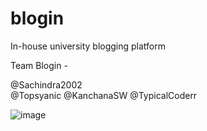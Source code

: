 # blogin
In-house university blogging platform

Team Blogin - 

  @Sachindra2002  
  @Topsyanic
  @KanchanaSW
  @TypicalCoderr


![image](https://user-images.githubusercontent.com/55289703/106461053-43da3280-64ba-11eb-93ea-141e5a30c161.png)

